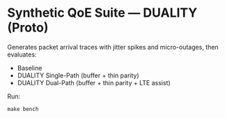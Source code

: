 # Synthetic QoE Suite — DUALITY (Proto)

Generates packet arrival traces with jitter spikes and micro-outages, then evaluates:
- Baseline
- DUALITY Single-Path (buffer + thin parity)
- DUALITY Dual-Path (buffer + thin parity + LTE assist)

Run:
```
make bench
```
